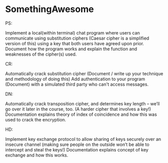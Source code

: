 # SomethingAwesome
PS:

Implement a local(within terminal) chat program where users can communicate using substitution ciphers (Caesar cipher is a simplified version of this) using a key that both users have agreed upon prior.
Document how the program works and explain the function and weaknesses of the cipher(s) used.
 

CR:

Automatically crack substitution cipher (Document / write up your technique and methodology of doing this)
Add authentication to your program (Document) with a simulated third party who can't access messages.
 

DN:

Automatically crack transposition cipher, and determines key length – we’ll go over it later in the course, too. (A harder cipher that involves a key!)
Documentation explains theory of index of coincidence and how this was used to crack the encryption.
 

HD:

Implement key exchange protocol to allow sharing of keys securely over an insecure channel (making sure people on the outside won’t be able to intercept and steal the keys!)
Documentation explains concept of key exchange and how this works.
